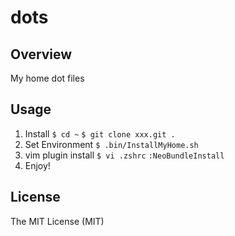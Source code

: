 dots
===========

Overview
---------

My home dot files


Usage
---------

1. Install
`$ cd ~`
`$ git clone xxx.git .`
3. Set Environment
`$ .bin/InstallMyHome.sh`
4. vim plugin install
`$ vi .zshrc`
`:NeoBundleInstall`
5. Enjoy!

License
---------

The MIT License (MIT)

